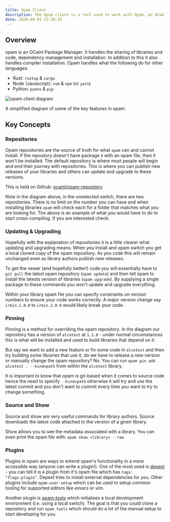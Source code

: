 ```yaml
---
title: Opam Client 
description: The Opam client is a tool used to work with Opam, an OCaml Package Manager
date: 2020-08-03 13:20:39
---
```


## Overview

opam is an OCaml Package Manager. It handles the sharing of libraries and code, dependency management and installation. In addition to this it also handles compiler installation. Opam handles what the following do for other languages: 

- Rust: `rustup` & `cargo`
- Node (Javascript): `nvm` & `npm` (or `yarn`)
- Python: `pyenv` & `pip`

![opam client diagram](/images/opam.v1.png)

A simplified diagram of some of the key features in opam.

## Key Concepts

### Repositories

Opam repositories are the source of truth for what `opam` can and cannot install. If the repostory doesn't have package `X` with an opam file, then it won't be installed. The default repository is where most people will begin and end their journey with repositories. This is where you can publish new releases of your libraries and others can update and upgrade to these versions. 

This is held on Github: [ocaml/opam-repository](https://github.com/ocaml/opam-repository)

Note in the diagram above, in the unselected switch, there are two repositories. There is no limit on the number you can have and when installing libraries `opam` will check each for a folder that matches what you are looking for. The above is an example of what you would have to do to start cross-compiling. If you are interested check: 

### Updating & Upgrading

Hopefully with the explanation of repositories it is a little clearer what updating and upgrading means. When you install and opam switch you get a local cloned copy of the opam repository. As you code this will remain unchanged even as library authors publish new releases. 

To get the newer (and hopefully better!) code you will essentially have to `git pull` the latest opam repository (`opam update`) and then tell opam to install the latests version of libraries (`opam upgrade`). By supplying a single package to these commands you won't update and upgrade everything. 

Within your library opam file you can specify constraints on version numbers to ensure your code works correctly. A major version change say `irmin.1.0.0` to `irmin.2.0.0` would likely break your code.   

### Pinning

Pinning is a method for overriding the opam repository. In the diagram our repository has a version of `alcotest` at `1.1.0` - under normal circumstances this is what will be installed and used to build libraries that depend on it. 

But say we want to add a new feature or fix some code in `alcotest` and then try building some libraries that use it, do we have to release a new version or manually change the opam repository? No. You can run `opam pin add alcotest . --kind=path` from within the `alcotest` library. 

It is important to know that opam is git-based when it comes to source code hence the need to specify `--kind=path` otherwise it will try and use the latest commit and you don't want to commit every time you want to try to change something. 

### Source and Show

Source and show are very useful commands for library authors. Source downloads the latest code attached to the version of a given library. 

Show allows you to see the metadata associated with a library. You can even print the opam file with: `opam show <library> --raw`

### Plugins

Plugins in opam are ways to extend opam's functionality in a more accessible way (anyone can write a plugin!). One of the most used is [depext](https://github.com/ocaml-opam/opam-depext) - you can tell it is a plugin from it's opam file which has `tags: "flags:plugin"`. Depext tries to install external dependencies for you. Other plugins include `opam-user-setup` which can be used to setup common tooling for supported editors like *emacs* or *vim.*

Another plugin is [opam-tools](https://github.com/avsm/opam-tools) which initialises a local development environment (i.e. using a local switch). The goal is that you could clone a repository and run `opam tools` which should do a lot of the manual setup to start developing for you.
